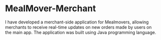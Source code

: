 # MealMover-Merchant
I have developed a merchant-side application for Mealmovers, allowing merchants to receive real-time updates on new orders made by users on the main app. The application was built using Java programming language.


